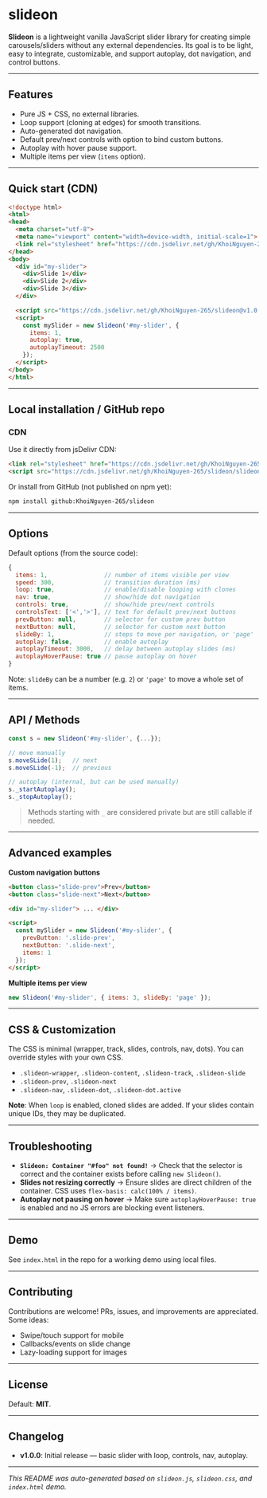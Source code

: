 # slideon

**Slideon** is a lightweight vanilla JavaScript slider library for creating simple carousels/sliders without any external dependencies. Its goal is to be light, easy to integrate, customizable, and support autoplay, dot navigation, and control buttons.

---

## Features

* Pure JS + CSS, no external libraries.
* Loop support (cloning at edges) for smooth transitions.
* Auto-generated dot navigation.
* Default prev/next controls with option to bind custom buttons.
* Autoplay with hover pause support.
* Multiple items per view (`items` option).

---

## Quick start (CDN)

```html
<!doctype html>
<html>
<head>
  <meta charset="utf-8">
  <meta name="viewport" content="width=device-width, initial-scale=1">
  <link rel="stylesheet" href="https://cdn.jsdelivr.net/gh/KhoiNguyen-265/slideon@v1.0.0/slideon.min.css">
</head>
<body>
  <div id="my-slider">
    <div>Slide 1</div>
    <div>Slide 2</div>
    <div>Slide 3</div>
  </div>

  <script src="https://cdn.jsdelivr.net/gh/KhoiNguyen-265/slideon@v1.0.0/slideon.min.js"></script>
  <script>
    const mySlider = new Slideon('#my-slider', {
      items: 1,
      autoplay: true,
      autoplayTimeout: 2500
    });
  </script>
</body>
</html>
```

---

## Local installation / GitHub repo


### CDN 

Use it directly from jsDelivr CDN:

```html
<link rel="stylesheet" href="https://cdn.jsdelivr.net/gh/KhoiNguyen-265/slideon/slideon.min.css">
<script src="https://cdn.jsdelivr.net/gh/KhoiNguyen-265/slideon/slideon.min.js"></script>
```

Or install from GitHub (not published on npm yet):

```bash
npm install github:KhoiNguyen-265/slideon
```

---

## Options

Default options (from the source code):

```js
{
  items: 1,                // number of items visible per view
  speed: 300,              // transition duration (ms)
  loop: true,              // enable/disable looping with clones
  nav: true,               // show/hide dot navigation
  controls: true,          // show/hide prev/next controls
  controlsText: ['<','>'], // text for default prev/next buttons
  prevButton: null,        // selector for custom prev button
  nextButton: null,        // selector for custom next button
  slideBy: 1,              // steps to move per navigation, or 'page'
  autoplay: false,         // enable autoplay
  autoplayTimeout: 3000,   // delay between autoplay slides (ms)
  autoplayHoverPause: true // pause autoplay on hover
}
```

Note: `slideBy` can be a number (e.g. `2`) or `'page'` to move a whole set of items.

---

## API / Methods

```js
const s = new Slideon('#my-slider', {...});

// move manually
s.moveSLide(1);   // next
s.moveSLide(-1);  // previous

// autoplay (internal, but can be used manually)
s._startAutoplay();
s._stopAutoplay();
```

> Methods starting with `_` are considered private but are still callable if needed.

---

## Advanced examples

**Custom navigation buttons**

```html
<button class="slide-prev">Prev</button>
<button class="slide-next">Next</button>

<div id="my-slider"> ... </div>

<script>
  const mySlider = new Slideon('#my-slider', {
    prevButton: '.slide-prev',
    nextButton: '.slide-next',
    items: 1
  });
</script>
```

**Multiple items per view**

```js
new Slideon('#my-slider', { items: 3, slideBy: 'page' });
```

---

## CSS & Customization

The CSS is minimal (wrapper, track, slides, controls, nav, dots). You can override styles with your own CSS.

* `.slideon-wrapper`, `.slideon-content`, `.slideon-track`, `.slideon-slide`
* `.slideon-prev`, `.slideon-next`
* `.slideon-nav`, `.slideon-dot`, `.slideon-dot.active`

**Note**: When `loop` is enabled, cloned slides are added. If your slides contain unique IDs, they may be duplicated.

---

## Troubleshooting

* **`Slideon: Container "#foo" not found!`** → Check that the selector is correct and the container exists before calling `new Slideon()`.
* **Slides not resizing correctly** → Ensure slides are direct children of the container. CSS uses `flex-basis: calc(100% / items)`.
* **Autoplay not pausing on hover** → Make sure `autoplayHoverPause: true` is enabled and no JS errors are blocking event listeners.

---

## Demo

See `index.html` in the repo for a working demo using local files.

---

## Contributing

Contributions are welcome! PRs, issues, and improvements are appreciated. Some ideas:

* Swipe/touch support for mobile
* Callbacks/events on slide change
* Lazy-loading support for images

---

## License

Default: **MIT**.

---

## Changelog

* **v1.0.0**: Initial release — basic slider with loop, controls, nav, autoplay.

---

*This README was auto-generated based on `slideon.js`, `slideon.css`, and `index.html` demo.*
